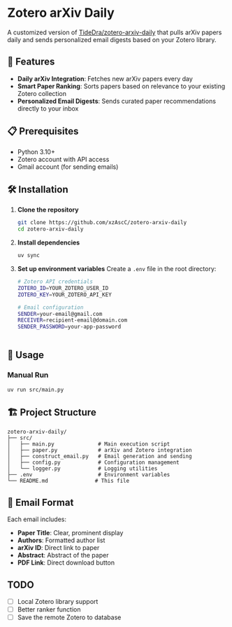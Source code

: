 # Zotero arXiv Daily

A customized version of [TideDra/zotero-arxiv-daily](https://github.com/TideDra/zotero-arxiv-daily) that pulls arXiv papers daily and sends personalized email digests based on your Zotero library.

## 🚀 Features

- **Daily arXiv Integration**: Fetches new arXiv papers every day
- **Smart Paper Ranking**: Sorts papers based on relevance to your existing Zotero collection
- **Personalized Email Digests**: Sends curated paper recommendations directly to your inbox

## 📋 Prerequisites

- Python 3.10+
- Zotero account with API access
- Gmail account (for sending emails)

## 🛠️ Installation

1. **Clone the repository**
   ```bash
   git clone https://github.com/xzAscC/zotero-arxiv-daily
   cd zotero-arxiv-daily
   ```

2. **Install dependencies**
   ```bash
   uv sync
   ```

3. **Set up environment variables**
   Create a `.env` file in the root directory:
   ```bash
   # Zotero API credentials
   ZOTERO_ID=YOUR_ZOTERO_USER_ID
   ZOTERO_KEY=YOUR_ZOTERO_API_KEY
   
   # Email configuration
   SENDER=your-email@gmail.com
   RECEIVER=recipient-email@domain.com
   SENDER_PASSWORD=your-app-password
  
   ```

## 🚀 Usage

### Manual Run
```bash
uv run src/main.py
```

## 🏗️ Project Structure

```
zotero-arxiv-daily/
├── src/
│   ├── main.py              # Main execution script
│   ├── paper.py             # arXiv and Zotero integration
│   ├── construct_email.py   # Email generation and sending
│   ├── config.py            # Configuration management
│   └── logger.py            # Logging utilities
├── .env                     # Environment variables
└── README.md               # This file
```

## 📧 Email Format

Each email includes:
- **Paper Title**: Clear, prominent display
- **Authors**: Formatted author list
- **arXiv ID**: Direct link to paper
- **Abstract**: Abstract of the paper
- **PDF Link**: Direct download button

## TODO
- [ ] Local Zotero library support
- [ ] Better ranker function
- [ ] Save the remote Zotero to database